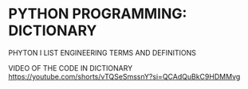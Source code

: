 # PYTHON PROGRAMMING: DICTIONARY 
PHYTON I LIST ENGINEERING TERMS AND DEFINITIONS 

VIDEO OF THE CODE IN DICTIONARY 
https://youtube.com/shorts/vTQSeSmssnY?si=QCAdQuBkC9HDMMvg
